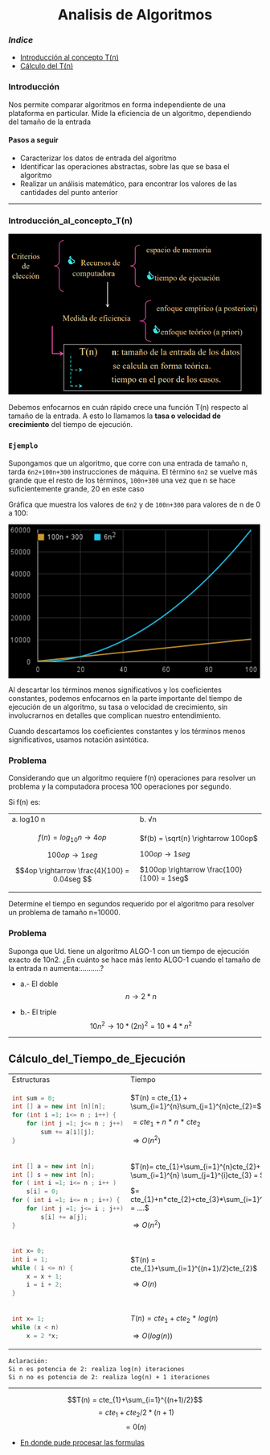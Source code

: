 <h1 align="center">Analisis de Algoritmos</h1>

### *Indice*

- [Introducción al concepto T(n)](#Introducción_al_concepto_T(n))
- [Cálculo del T(n)](#Cálculo_del_Tiempo_de_Ejecución)

### Introducción


Nos permite comparar algoritmos en forma independiente de una plataforma en particular. Mide la eficiencia de un algoritmo, dependiendo del tamaño de la entrada

#### Pasos a seguir

- Caracterizar los datos de entrada del algoritmo
- Identificar las operaciones abstractas, sobre las que se basa el algoritmo
- Realizar un análisis matemático, para encontrar los valores de las cantidades del punto anterior

---

### Introducción_al_concepto_T(n)

![](/Documentos/Img2/1.png)

Debemos enfocarnos en cuán rápido crece una función T(n) respecto al tamaño de la entrada. A esto lo llamamos la **tasa o velocidad de crecimiento** del tiempo de
ejecución.

### `Ejemplo`

Supongamos que un algoritmo, que corre con una entrada de tamaño n, tarda `6n2+100n+300` instrucciones de máquina. El término `6n2` se vuelve más grande que el resto de los términos, `100n+300` una vez que n se hace suficientemente grande, 20 en este caso

Gráfica que muestra los valores de `6n2` y de `100n+300` para valores de n de 0 a 100:



<img src="./Img2/2.png" align="center" >


Al descartar los términos menos significativos y los coeficientes constantes, podemos enfocarnos en la parte importante del tiempo de ejecución de un algoritmo, su tasa o velocidad de crecimiento, sin involucrarnos en detalles que complican nuestro entendimiento.

Cuando descartamos los coeficientes constantes y los
términos menos significativos, usamos notación
asintótica.

### Problema

Considerando que un algoritmo requiere f(n) operaciones para resolver un problema y la computadora procesa 100 operaciones por segundo.


Si f(n) es:



<table>
<tr>
<td> a. log10 n </td> <td> b. √n </td>
</tr>
<tr>
<td>
 

$$f(n) = log_{10}n\rightarrow 4 op$$

$$100op \rightarrow 1seg$$

$$4op \rightarrow \frac{4}{100} = 0.04seg $$

</td>
<td>

$f(b) = \sqrt{n} \rightarrow  100op$

$100op \rightarrow 1seg$

$100op \rightarrow \frac{100}{100} = 1seg$


 
</td>
</tr>
 
</table>

Determine el tiempo en segundos requerido por el
algoritmo para resolver un problema de tamaño n=10000.

### Problema

Suponga que Ud. tiene un algoritmo ALGO-1 con un tiempo de ejecución exacto de 10n2. ¿En cuánto se hace más lento ALGO-1 cuando el tamaño de la entrada n
aumenta:……….?

- a.- El doble   
$$n\rightarrow 2*n$$

- b.- El triple
$$10n^{2} \rightarrow 10*(2n)^{2} = 10*4*n^{2}$$

---

## Cálculo_del_Tiempo_de_Ejecución


<table>
<tr>
<td> Estructuras </td> <td> Tiempo </td>
</tr>
<tr>
<td>
 
```java
int sum = 0;
int [] a = new int [n][n];
for (int i =1; i<= n ; i++) {
    for (int j =1; j<= n ; j++)
        sum += a[i][j];
}
```

</td>
<td>

$T(n) = cte_{1} + \sum_{i=1}^{n}\sum_{j=1}^{n}cte_{2}=$

$= cte_{1} + n*n*cte_{2}$

$\Rightarrow O(n^{2})$

</td>
</tr>
<tr>
<td>
 
```java
int [] a = new int [n];
int [] s = new int [n];
for ( int i =1; i<= n ; i++ )
    s[i] = 0;
for ( int i =1; i<= n ; i++) {
    for (int j =1; j<= i ; j++)
        s[i] += a[j];
}
```

</td>
<td>

$T(n)= cte_{1}+\sum_{i=1}^{n}cte_{2}+ \sum_{i=1}^{n} \sum_{j=1}^{i}cte_{3} = $

$= cte_{1}+n*cte_{2}+cte_{3}*\sum_{i=1}^{n}i = ....$

$\Rightarrow O(n^{2})$

</td>
</tr>
<tr>
<td>
 
```java
int x= 0;
int i = 1;
while ( i <= n) {
    x = x + 1;
    i = i + 2;
} 
```

</td>
<td>

$T(n) = cte_{1}+\sum_{i=1}^{(n+1)/2}cte_{2}$

$\Rightarrow O(n)$

</td>
</tr>
<tr>
<td>
 
```java
int x= 1;
while (x < n)
    x = 2 *x;
```

</td>
<td>

$T(n) = cte_{1}+cte_{2}*log(n)$

$\Rightarrow O(log(n))$

</td>
</tr>
</table>

```
Aclaración:
Si n es potencia de 2: realiza log(n) iteraciones
Si n no es potencia de 2: realiza log(n) + 1 iteraciones
```



---
$$T(n) = cte_{1}+\sum_{i=1}^{(n+1)/2}$$
$$ = cte_{1}+ cte_{2}/2 * (n+1) $$
$$= 0(n)$$




- [En donde pude procesar las formulas](https://www.codecogs.com/eqnedit.php)

